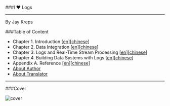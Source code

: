 ###I ♥ Logs

-------------------------------
By Jay Kreps


###Table of Content
- Chapter 1. Introduction [[en](https://github.com/MengJueM/IHeartLogs/blob/master/en/Chapter1.md)][[chinese](https://github.com/MengJueM/IHeartLogs/blob/master/chinese/Chapter1.md)]
- Chapter 2. Data Integration [[en](https://github.com/MengJueM/IHeartLogs/blob/master/en/Chapter2.md)][[chinese](https://github.com/MengJueM/IHeartLogs/blob/master/chinese/Chapter2.md)]
- Chapter 3. Logs and Real-Time Stream Processing [[en](https://github.com/MengJueM/IHeartLogs/blob/master/en/Chapter3.md)][[chinese](https://github.com/MengJueM/IHeartLogs/blob/master/chinese/Chapter3.md)]
- Chapter 4. Building Data Systems with Logs [[en](https://github.com/MengJueM/IHeartLogs/blob/master/en/Chapter4.md)][[chinese](https://github.com/MengJueM/IHeartLogs/blob/master/chinese/Chapter4.md)]
- Appendix A. Reference [[en](https://github.com/MengJueM/IHeartLogs/blob/master/en/AppendixA.md)][[chinese](https://github.com/MengJueM/IHeartLogs/blob/master/chinese/AppendixA.md)]
- [About Author](https://github.com/MengJueM/IHeartLogs/blob/master/AboutAuthor.md)
- [About Translator](https://github.com/MengJueM/IHeartLogs/blob/master/AboutTranslator.md)

-------------------------

###Cover

![cover](https://cloud.githubusercontent.com/assets/2742842/6726876/7d9d9de0-ce57-11e4-9244-f1cd4c4d5491.jpg)
